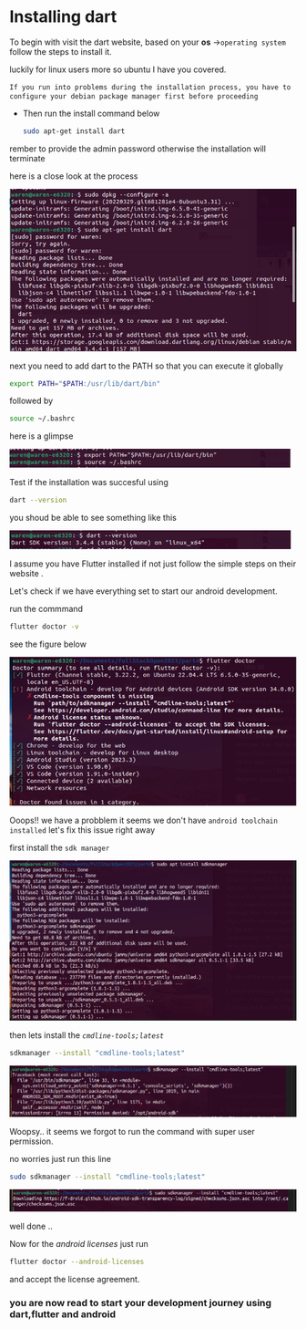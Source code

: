 
# Installing dart

To begin with visit the dart website, based on your **os** ->`operating system` follow the steps to install it.


luckily for linux users more so ubuntu I have you covered.


    If you run into problems during the installation process, you have to configure your debian package manager first before proceeding

-   Then run the install command below

    ``` bash
    sudo apt-get install dart
    ```
rember to provide the admin password otherwise the installation will terminate

here is a close look at the process

<img src='./assets/dart download.png' alt='installing dart on ubuntu'>

next you need to add dart to the PATH so that you can execute it globally

 ```bash
 export PATH="$PATH:/usr/lib/dart/bin"
 ```

 followed by

 ```bash
 source ~/.bashrc
 ```

here is a glimpse

<img src="./assets/path.png" alt="exporting dart to path">

 Test if the installation was succesful using 

 ```bash
dart --version
 ```

you shoud be able to see something like this

<img src="./assets/dartversion.png" alt="checking dart version">


I assume you have Flutter installed  if not just follow the simple steps on their website .

Let's check if we have everything set to start our android development.

run the commmand

```bash
flutter doctor -v
```
see the figure below

![flutter doctor](./assets/flutter%20doctor.png)

Ooops!! we have a probblem it seems we don't have `android toolchain installed` let's fix this issue right away

first install the `sdk manager`

![sdk manager](./assets/sdkmanager.png)

then lets install the *`cmdline-tools;latest`*

```bash 
sdkmanager --install "cmdline-tools;latest"
```
![sudo error](./assets/sudo.png)

Woopsy.. it seems we forgot to run the command with super user permission.

no worries just run this line

```bash 
sudo sdkmanager --install "cmdline-tools;latest"
```
![succesful cmdline install](./assets/cmdline.png)

well done ..

Now for the *android licenses* just run

```bash 
flutter doctor --android-licenses
```
and accept the license agreement.

### **you are now read to start your development journey using dart,flutter and android**